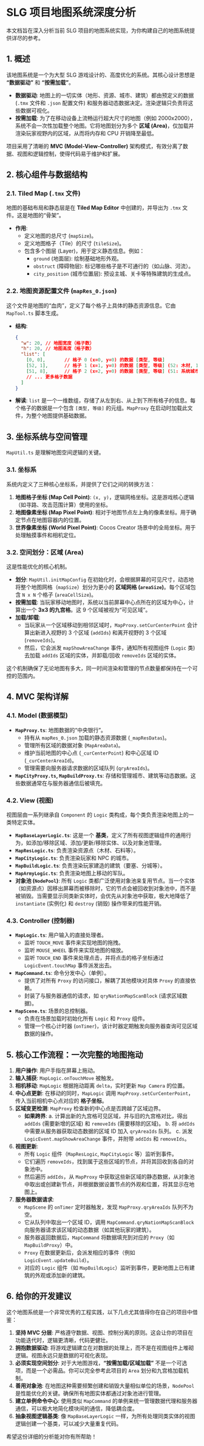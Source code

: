 # SLG 项目地图系统深度分析

本文档旨在深入分析当前 SLG 项目的地图系统实现，为你构建自己的地图系统提供详尽的参考。

## 1. 概述

该地图系统是一个为大型 SLG 游戏设计的、高度优化的系统。其核心设计思想是 **“数据驱动”** 和 **“按需加载”**。

*   **数据驱动**: 地图上的一切实体（地形、资源、城市、建筑）都由预定义的数据 (`.tmx` 文件和 `.json` 配置文件) 和服务器动态数据决定。渲染逻辑只负责将这些数据可视化。
*   **按需加载**: 为了在移动设备上流畅运行超大尺寸的地图（例如 2000x2000），系统不会一次性加载整个地图。它将地图划分为多个 **区域 (Area)**，仅加载并渲染玩家视野内的区域，从而将内存和 CPU 开销降至最低。

项目采用了清晰的 **MVC (Model-View-Controller)** 架构模式，有效分离了数据、视图和逻辑控制，使得代码易于维护和扩展。

## 2. 核心组件与数据结构

### 2.1. Tiled Map (`.tmx` 文件)

地图的基础布局和静态层是在 **Tiled Map Editor** 中创建的，并导出为 `.tmx` 文件。这是地图的“骨架”。

*   **作用**:
    *   定义地图的总尺寸 (`mapSize`)。
    *   定义地图格子（Tile）的尺寸 (`tileSize`)。
    *   包含多个图层 (Layer)，用于定义静态信息。例如：
        *   `ground` (地面层): 绘制基础地形外观。
        *   `obstruct` (障碍物层): 标记哪些格子是不可通行的（如山脉、河流）。
        *   `city_position` (城市位置层): 预设主城、关卡等特殊建筑的生成点。

### 2.2. 地图资源配置文件 (`mapRes_0.json`)

这个文件是地图的“血肉”，定义了每个格子上具体的静态资源信息。它由 `MapTool.ts` 脚本生成。

*   **结构**:
    ```json
    {
      "w": 20, // 地图宽度（格子数）
      "h": 20, // 地图高度（格子数）
      "list": [
        [0, 0],       // 格子 0 (x=0, y=0) 的数据 [类型, 等级]
        [52, 1],      // 格子 1 (x=1, y=0) 的数据 [类型, 等级] (52: 木材, 1: 等级1)
        [51, 8],      // 格子 2 (x=2, y=0) 的数据 [类型, 等级] (51: 系统城市, 8: 等级8)
        // ... 更多格子数据
      ]
    }
    ```
*   **解读**: `list` 是一个一维数组，存储了从左到右、从上到下所有格子的信息。每个格子的数据是一个包含 `[类型, 等级]` 的元组。`MapProxy` 在启动时加载此文件，为整个地图提供基础数据。

## 3. 坐标系统与空间管理

`MapUtil.ts` 是理解地图空间逻辑的关键。

### 3.1. 坐标系

系统内定义了三种核心坐标系，并提供了它们之间的转换方法：

1.  **地图格子坐标 (Map Cell Point)**: `(x, y)`，逻辑网格坐标。这是游戏核心逻辑（如寻路、攻击范围计算）使用的坐标。
2.  **地图像素坐标 (Map Pixel Point)**: 相对于地图节点左上角的像素坐标。用于确定节点在地图容器内的位置。
3.  **世界像素坐标 (World Pixel Point)**: Cocos Creator 场景中的全局坐标。用于处理触摸事件和相机定位。

### 3.2. 空间划分：区域 (Area)

这是性能优化的核心机制。

*   **划分**: `MapUtil.initMapConfig` 在初始化时，会根据屏幕的可见尺寸，动态地将整个地图网格（`mapSize`）划分为更小的 **区域网格 (`areaSize`)**。每个区域包含 `N x N` 个格子 (`areaCellSize`)。
*   **按需加载**: 当玩家移动地图时，系统以当前屏幕中心点所在的区域为中心，计算出一个 **3x3 的九宫格**。这 9 个区域被视为“可见区域”。
*   **加载/卸载**:
    *   当玩家从一个区域移动到相邻区域时，`MapProxy.setCurCenterPoint` 会计算出新进入视野的 3 个区域 (`addIds`) 和离开视野的 3 个区域 (`removeIds`)。
    *   然后，它会派发 `mapShowAreaChange` 事件，通知所有视图组件 (`Logic` 类) 去加载 `addIds` 区域的实体，并卸载/回收 `removeIds` 区域的实体。

这个机制确保了无论地图有多大，同一时间渲染和管理的节点数量都保持在一个可控的范围内。

## 4. MVC 架构详解

### 4.1. Model (数据模型)

*   **`MapProxy.ts`**: 地图数据的“中央银行”。
    *   持有从 `mapRes_0.json` 加载的静态资源数据 (`_mapResDatas`)。
    *   管理所有区域的数据对象 (`MapAreaData`)。
    *   维护当前地图的中心点 (`_curCenterPoint`) 和中心区域 ID (`_curCenterAreaId`)。
    *   管理需要向服务器请求数据的区域队列 (`qryAreaIds`)。
*   **`MapCityProxy.ts`, `MapBuildProxy.ts`**: 存储和管理城市、建筑等动态数据。这些数据通常在与服务器通信后被填充。

### 4.2. View (视图)

视图层由一系列继承自 `Component` 的 `Logic` 类构成，每个类负责渲染地图上的一类特定实体。

*   **`MapBaseLayerLogic.ts`**: 这是一个 **基类**，定义了所有视图逻辑组件的通用行为，如添加/移除区域、添加/更新/移除实体、以及对象池管理。
*   **`MapResLogic.ts`**: 负责渲染资源点（木材、石料等）。
*   **`MapCityLogic.ts`**: 负责渲染玩家和 NPC 的城市。
*   **`MapBuildLogic.ts`**: 负责渲染玩家建造的建筑（要塞、分城等）。
*   **`MapArmyLogic.ts`**: 负责渲染地图上移动的军队。
*   **对象池 (`NodePool`)**: 所有 `Logic` 类都广泛使用对象池来复用节点。当一个实体（如资源点）因移出屏幕而被移除时，它的节点会被回收到对象池中，而不是被销毁。当需要显示同类新实体时，会优先从对象池中获取，极大地降低了 `instantiate` (实例化) 和 `destroy` (销毁) 操作带来的性能开销。

### 4.3. Controller (控制器)

*   **`MapLogic.ts`**: 用户输入的直接处理者。
    *   监听 `TOUCH_MOVE` 事件来实现地图的拖拽。
    *   监听 `MOUSE_WHEEL` 事件来实现地图的缩放。
    *   监听 `TOUCH_END` 事件来处理点击，并将点击的格子坐标通过 `LogicEvent.touchMap` 事件派发出去。
*   **`MapCommand.ts`**: 命令分发中心（单例）。
    *   提供了对所有 `Proxy` 的访问接口，解耦了其他模块对具体 `Proxy` 的直接依赖。
    *   封装了与服务器通信的请求，如 `qryNationMapScanBlock` (请求区域数据)。
*   **`MapScene.ts`**: 场景的总控制器。
    *   负责在场景加载时初始化所有 `Logic` 和 `Proxy` 组件。
    *   管理一个核心计时器 (`onTimer`)，该计时器定期触发向服务器查询可见区域数据的操作。

## 5. 核心工作流程：一次完整的地图拖动

1.  **用户操作**: 用户手指在屏幕上拖动。
2.  **输入捕获**: `MapLogic.onTouchMove` 被触发。
3.  **相机移动**: `MapLogic` 根据拖动距离 `delta`，实时更新 `Map Camera` 的位置。
4.  **中心点更新**: 在移动的同时，`MapLogic` 调用 `MapProxy.setCurCenterPoint`，传入当前相机中心点对应的 **格子坐标**。
5.  **区域变更检测**: `MapProxy` 检查新的中心点是否跨越了区域边界。
    *   **如果跨界**:
        a.  计算出新的九宫格可见区域，并与旧的九宫格对比，得出 `addIds` (需要新增的区域) 和 `removeIds` (需要移除的区域)。
        b.  将 `addIds` 中需要从服务器获取动态数据的区域 ID 加入 `qryAreaIds` 队列。
        c.  派发 `LogicEvent.mapShowAreaChange` 事件，并附带 `addIds` 和 `removeIds`。
6.  **视图更新**:
    *   所有 `Logic` 组件（`MapResLogic`, `MapCityLogic` 等）监听到事件。
    *   它们遍历 `removeIds`，找到属于这些区域的节点，并将其回收到各自的对象池中。
    *   然后遍历 `addIds`，从 `MapProxy` 中获取这些新区域的静态数据，从对象池中取出或创建新节点，并根据数据设置节点的外观和位置，将其显示在地图上。
7.  **服务器数据请求**:
    *   `MapScene` 的 `onTimer` 定时器触发，发现 `MapProxy.qryAreaIds` 队列不为空。
    *   它从队列中取出一个区域 ID，调用 `MapCommand.qryNationMapScanBlock` 向服务器请求该区域的动态数据（如其他玩家的建筑）。
    *   服务器返回数据后，`MapCommand` 将数据填充到对应的 `Proxy`（如 `MapBuildProxy`）中。
    *   `Proxy` 在数据更新后，会派发相应的事件（例如 `LogicEvent.updateBuild`）。
    *   对应的 `Logic` 组件（如 `MapBuildLogic`）监听到事件，更新地图上已有建筑的外观或添加新的建筑。

## 6. 给你的开发建议

这个地图系统是一个非常优秀的工程实践，以下几点尤其值得你在自己的项目中借鉴：

1.  **坚持 MVC 分层**: 严格遵守数据、视图、控制分离的原则。这会让你的项目在功能迭代时，逻辑更清晰，代码更健壮。
2.  **拥抱数据驱动**: 将游戏逻辑建立在对数据的处理上，而不是在视图组件上堆砌逻辑。视图永远只是数据的可视化表现。
3.  **必须实现空间划分**: 对于大地图游戏，**“按需加载/区域加载”** 不是一个可选项，而是一个必需品。你可以完全参考此项目的 `Area` 划分和九宫格加载机制。
4.  **善用对象池**: 在地图这种需要频繁创建和销毁大量相似单位的场景，`NodePool` 是性能优化的关键。确保所有地图实体都通过对象池进行管理。
5.  **建立单例命令中心**: 使用类似 `MapCommand` 的单例来统一管理数据代理和服务器通信，可以极大地简化模块间的通信，降低耦合度。
6.  **抽象视图逻辑基类**: 像 `MapBaseLayerLogic` 一样，为所有处理同类实体的视图逻辑创建一个基类，可以减少大量重复代码。

希望这份详细的分析能对你有所帮助！
